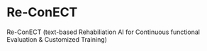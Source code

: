 # Re-ConECT
Re-ConECT (text-based Rehabiliation AI for Continuous functional Evaluation &amp; Customized Training)
